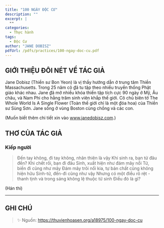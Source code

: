 ```yaml
---
title: "100 NGÀY ĐỘC CƯ"
description: ""
excerpt: |
  ""
categories:
  - Thực hành
tags:
  - Độc Cư
author: "JANE DOBISZ"
pdfUrl: /pdfs/practices/100-ngay-doc-cu.pdf
---
```


## GIỚI THIỆU ĐÔI NÉT VỀ TÁC GIẢ

Jane Dobisz (Thiền sư Bon Yeon) là vị thầy hướng dẫn ở trung tâm Thiền Massachusetts. Trong 25 năm cô ₫ã tu tập theo nhiều truyền thống Phật giáo khác nhau. Jane ₫ã mở nhiều khóa thiền tập tích cực 90 ngày ở Mỹ, Âu châu, và Nam Phi cho hằng trăm sinh viên khắp thế giới. Cô chủ biên tờ The Whole World Is A Single Flower (Toàn thế giới chỉ là một ₫óa hoa) của Thiền sư Sùng Sơn. Jane sống ở vùng Boston cùng chồng và các con.

(Muốn biết thêm chi tiết xin vào www.janedobisz.com.)

## THƠ CỦA TÁC GIẢ

### Kiếp người

> Đến tay không, đi tay không,
nhân thiên là vậy
Khi sinh ra, bạn từ đâu đến?
Khi chết rồi, bạn đi đâu
Sinh, xuất hiện như đám mây nổi
Tử, biến đi cũng như mây
Đám mây trôi nổi kia,
tự bản chất cũng không hiện hữu
Sinh-tử, đến-đi cũng như vậy
Nhưng có một điều rõ rệt -
thanh tịnh và trong sáng
không lệ thuộc tử sinh
Điều đó là gì?

(Hán thi)

<hr class="blog-rule" />

## GHI CHÚ

> ✨ Nguồn: https://thuvienhoasen.org/a18975/100-ngay-doc-cu
